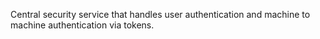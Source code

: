 Central security service that handles user authentication and machine to machine authentication via tokens.
